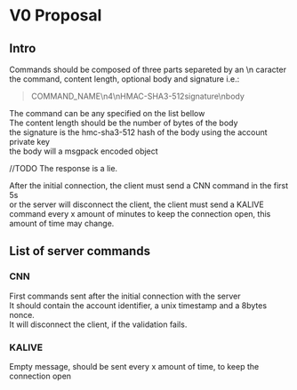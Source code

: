 # V0 Proposal

## Intro

Commands should be composed of three parts separeted by an \n caracter 
the command, content length, optional body and signature i.e.:  
> COMMAND_NAME\n4\nHMAC-SHA3-512signature\nbody 

The command can be any specified on the list bellow  
The content length should be the number of bytes of the body  
the signature is the hmc-sha3-512 hash of the body using the account private key  
the body will a msgpack encoded object  

//TODO The response is a lie.

After the initial connection, the client must send a CNN command in the first 5s  
or the server will disconnect the client, the client must send a KALIVE command every x amount of minutes
to keep the connection open, this amount of time may change.

## List of server commands

### CNN

First commands sent after the initial connection with the server  
It should contain the account identifier, a unix timestamp and a 8bytes nonce.  
It will disconnect the client, if the validation fails.

### KALIVE

Empty message, should be sent every x amount of time, to keep the connection open

